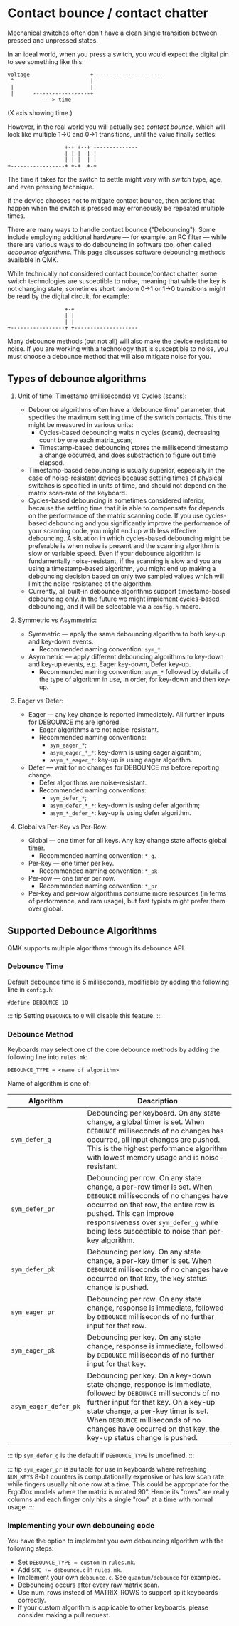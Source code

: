 # Contact bounce / contact chatter

Mechanical switches often don't have a clean single transition between pressed and unpressed states.

In an ideal world, when you press a switch, you would expect the digital pin to see something like this:
```
voltage                   +----------------------
 ^                        |
 |                        |
 |      ------------------+
          ----> time
```
(X axis showing time.)

However, in the real world you will actually see *contact bounce*, which will look like multiple 1->0 and 0->1 transitions, until the value finally settles:
```
                  +-+ +--+ +-------------
                  | | |  | |
                  | | |  | |
+-----------------+ +-+  +-+
```
The time it takes for the switch to settle might vary with switch type, age, and even pressing technique.

If the device chooses not to mitigate contact bounce, then actions that happen when the switch is pressed may erroneously be repeated multiple times.

There are many ways to handle contact bounce ("Debouncing"). Some include employing additional hardware — for example, an RC filter — while there are various ways to do debouncing in software too, often called *debounce algorithms*. This page discusses software debouncing methods available in QMK.

While technically not considered contact bounce/contact chatter, some switch technologies are susceptible to noise, meaning that while the key is not changing state, sometimes short random 0->1 or 1->0 transitions might be read by the digital circuit, for example:
```
                  +-+
                  | |
                  | |
+-----------------+ +--------------------
```

Many debounce methods (but not all) will also make the device resistant to noise. If you are working with a technology that is
susceptible to noise, you must choose a debounce method that will also mitigate noise for you.

## Types of debounce algorithms

1) Unit of time: Timestamp (milliseconds) vs Cycles (scans):
   * Debounce algorithms often have a 'debounce time' parameter, that specifies the maximum settling time of the switch contacts.
     This time might be measured in various units:
     * Cycles-based debouncing waits n cycles (scans), decreasing count by one each matrix_scan;
     * Timestamp-based debouncing stores the millisecond timestamp a change occurred, and does substraction to figure out time elapsed.
   * Timestamp-based debouncing is usually superior, especially in the case of noise-resistant devices because settling times of physical
     switches is specified in units of time, and should not depend on the matrix scan-rate of the keyboard.
   * Cycles-based debouncing is sometimes considered inferior, because the settling time that it is able to compensate for depends on the
     performance of the matrix scanning code. If you use cycles-based debouncing and you significantly improve the performance of your scanning
     code, you might end up with less effective debouncing. A situation in which cycles-based debouncing might be preferable is when
     noise is present and the scanning algorithm is slow or variable speed. Even if your debounce algorithm is fundamentally noise-resistant,
     if the scanning is slow and you are using a timestamp-based algorithm, you might end up making a debouncing decision based on only two
     sampled values which will limit the noise-resistance of the algorithm.
   * Currently, all built-in debounce algorithms support timestamp-based debouncing only. In the future we might
     implement cycles-based debouncing, and it will be selectable via a `config.h` macro.

2) Symmetric vs Asymmetric:
   * Symmetric — apply the same debouncing algorithm to both key-up and key-down events.
     * Recommended naming convention: `sym_*`.
   * Asymmetric — apply different debouncing algorithms to key-down and key-up events, e.g. Eager key-down, Defer key-up.
     * Recommended naming convention: `asym_*` followed by details of the type of algorithm in use, in order, for key-down and then key-up.

3) Eager vs Defer:
   * Eager — any key change is reported immediately. All further inputs for DEBOUNCE ms are ignored.
     * Eager algorithms are not noise-resistant.
     * Recommended naming conventions:
        * `sym_eager_*`;
        * `asym_eager_*_*`: key-down is using eager algorithm;
        * `asym_*_eager_*`: key-up is using eager algorithm.
   * Defer — wait for no changes for DEBOUNCE ms before reporting change.
     * Defer algorithms are noise-resistant.
     * Recommended naming conventions:
        * `sym_defer_*`;
        * `asym_defer_*_*`: key-down is using defer algorithm;
        * `asym_*_defer_*`: key-up is using defer algorithm.

4) Global vs Per-Key vs Per-Row:
   * Global — one timer for all keys. Any key change state affects global timer.
     * Recommended naming convention: `*_g`.
   * Per-key — one timer per key.
     * Recommended naming convention: `*_pk`
   * Per-row — one timer per row.
     * Recommended naming convention: `*_pr`
   * Per-key and per-row algorithms consume more resources (in terms of performance,
     and ram usage), but fast typists might prefer them over global.

## Supported Debounce Algorithms

QMK supports multiple algorithms through its debounce API.

### Debounce Time

Default debounce time is 5 milliseconds, modifiable by adding the following line in `config.h`:
```
#define DEBOUNCE 10
```
::: tip
Setting `DEBOUNCE` to `0` will disable this feature.
:::

### Debounce Method

Keyboards may select one of the core debounce methods by adding the following line into `rules.mk`:
```
DEBOUNCE_TYPE = <name of algorithm>
```
Name of algorithm is one of:

| Algorithm             | Description |
| --------------------- | ----------- |
| `sym_defer_g`         | Debouncing per keyboard. On any state change, a global timer is set. When `DEBOUNCE` milliseconds of no changes has occurred, all input changes are pushed. This is the highest performance algorithm with lowest memory usage and is noise-resistant. |
| `sym_defer_pr`        | Debouncing per row. On any state change, a per-row timer is set. When `DEBOUNCE` milliseconds of no changes have occurred on that row, the entire row is pushed. This can improve responsiveness over `sym_defer_g` while being less susceptible to noise than per-key algorithm. |
| `sym_defer_pk`        | Debouncing per key. On any state change, a per-key timer is set. When `DEBOUNCE` milliseconds of no changes have occurred on that key, the key status change is pushed. |
| `sym_eager_pr`        | Debouncing per row. On any state change, response is immediate, followed by `DEBOUNCE` milliseconds of no further input for that row. |
| `sym_eager_pk`        | Debouncing per key. On any state change, response is immediate, followed by `DEBOUNCE` milliseconds of no further input for that key. |
| `asym_eager_defer_pk` | Debouncing per key. On a key-down state change, response is immediate, followed by `DEBOUNCE` milliseconds of no further input for that key. On a key-up state change, a per-key timer is set. When `DEBOUNCE` milliseconds of no changes have occurred on that key, the key-up status change is pushed. |

::: tip
`sym_defer_g` is the default if `DEBOUNCE_TYPE` is undefined.
:::

::: tip
`sym_eager_pr` is suitable for use in keyboards where refreshing `NUM_KEYS` 8-bit counters is computationally expensive or has low scan rate while fingers usually hit one row at a time. This could be appropriate for the ErgoDox models where the matrix is rotated 90°. Hence its "rows" are really columns and each finger only hits a single "row" at a time with normal usage.
:::

### Implementing your own debouncing code

You have the option to implement you own debouncing algorithm with the following steps:

* Set `DEBOUNCE_TYPE = custom` in `rules.mk`.
* Add `SRC += debounce.c` in `rules.mk`.
* Implement your own `debounce.c`. See `quantum/debounce` for examples.
* Debouncing occurs after every raw matrix scan.
* Use num_rows instead of MATRIX_ROWS to support split keyboards correctly.
* If your custom algorithm is applicable to other keyboards, please consider making a pull request.
